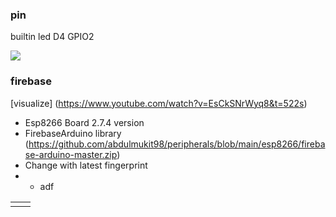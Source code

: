 ### pin 
builtin led D4    GPIO2

![](https://github.com/abdulmukit98/peripherals/blob/main/images/NodeMCUv3.0-pinout.jpg)

### firebase
[visualize] (https://www.youtube.com/watch?v=EsCkSNrWyq8&t=522s)

* Esp8266 Board  2.7.4 version
* FirebaseArduino library (https://github.com/abdulmukit98/peripherals/blob/main/esp8266/firebase-arduino-master.zip)
* Change with latest fingerprint
*  * adf

| | |
|-- |--- |
| | |



